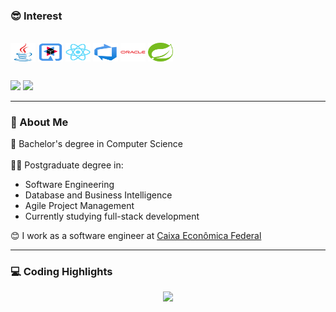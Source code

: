 ### 😎 Interest

<div style="display: inline_block"><br>
  <img align="center" alt="Rafa-Js" height="30" width="40" src="https://raw.githubusercontent.com/devicons/devicon/master/icons/java/java-original.svg"> 
  <img align="center" alt="Rafa-Ts" height="30" width="40" src="https://raw.githubusercontent.com/devicons/devicon/master/icons/quarkus/quarkus-original.svg">
  <img align="center" alt="Rafa-React" height="30" width="40" src="https://raw.githubusercontent.com/devicons/devicon/master/icons/react/react-original.svg">
  <img align="center" alt="Rafa-HTML" height="30" width="40" src="https://raw.githubusercontent.com/devicons/devicon/master/icons/azuredevops/azuredevops-original.svg">
  <img align="center" alt="Rafa-Python" height="30" width="40" src="https://raw.githubusercontent.com/devicons/devicon/master/icons/oracle/oracle-original.svg">
  <img align="center" alt="Rafa-Csharp" height="30" width="40" src="https://raw.githubusercontent.com/devicons/devicon/master/icons/spring/spring-original.svg">
</div>
  
  ##
 
<div> 
  <a href = "mailto:cronowish@gmail.com"><img src="https://img.shields.io/badge/-Gmail-%23333?style=for-the-badge&logo=gmail&logoColor=white" target="_blank"></a>
  <a href="https://www.linkedin.com/in/felipe-gallesco-344bb3367/" target="_blank"><img src="https://img.shields.io/badge/-LinkedIn-%230077B5?style=for-the-badge&logo=linkedin&logoColor=white" target="_blank"></a> 
  
</div>

---

### 🧠 About Me

🏢 Bachelor's degree in Computer Science
</br>
</br>
🧑‍🏫 Postgraduate degree in:
- Software Engineering
- Database and Business Intelligence
- Agile Project Management
- Currently studying full-stack development

😊 I work as a software engineer at [Caixa Econômica Federal](https://www.caixa.gov.br/)

---

### 💻 Coding Highlights
<p align="center"><img width="40%" src="https://github-readme-stats.vercel.app/api/top-langs/?username=feelipemarques&layout=compact&hide_border=true&title_color=00ff99&text_color=ffffff&bg_color=0d1117"/></p>
<!--<h4 align="center">GitHub Stats</h4>
<p align="center">
  <img src="https://github-readme-stats.vercel.app/api?username=feelipemarques&show_icons=true&hide_border=true&title_color=00ff99&text_color=ffffff&bg_color=0d1117" alt="GitHub Stats" />
</p>-->
